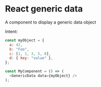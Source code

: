 # React generic data

A component to display a generic data object

Intent:

```js
const myObject = {
  a: 42,
  b: "Foo",
  c: [1, 1, 3, 5, 8],
  d: { key: "value" },
};

const MyComponent = () => (
  <GenericData data={myObject} />
);
```
